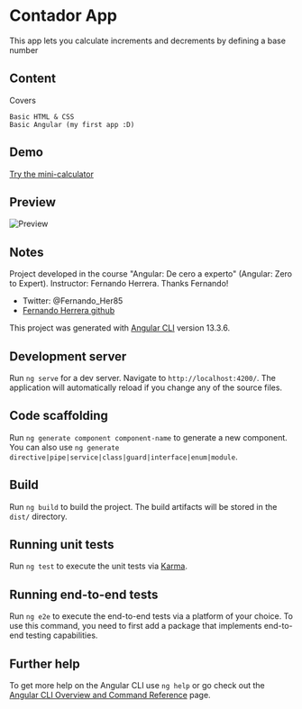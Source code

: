 # Contador App
This app lets you calculate increments and decrements by defining a base number

## Content
Covers
```
Basic HTML & CSS
Basic Angular (my first app :D)
```
## Demo
[Try the mini-calculator](https://pabloadbes.github.io/chuck-joke/)
## Preview
![Preview](/src/assets/images/contador_app_preview.png)
## Notes
Project developed in the course "Angular: De cero a experto" (Angular: Zero to Expert). 
Instructor: Fernando Herrera. Thanks Fernando! 
- Twitter: @Fernando_Her85 
- [Fernando Herrera github](https://github.com/Klerith) 

This project was generated with [Angular CLI](https://github.com/angular/angular-cli) version 13.3.6.

## Development server

Run `ng serve` for a dev server. Navigate to `http://localhost:4200/`. The application will automatically reload if you change any of the source files.

## Code scaffolding

Run `ng generate component component-name` to generate a new component. You can also use `ng generate directive|pipe|service|class|guard|interface|enum|module`.

## Build

Run `ng build` to build the project. The build artifacts will be stored in the `dist/` directory.

## Running unit tests

Run `ng test` to execute the unit tests via [Karma](https://karma-runner.github.io).

## Running end-to-end tests

Run `ng e2e` to execute the end-to-end tests via a platform of your choice. To use this command, you need to first add a package that implements end-to-end testing capabilities.

## Further help

To get more help on the Angular CLI use `ng help` or go check out the [Angular CLI Overview and Command Reference](https://angular.io/cli) page.
